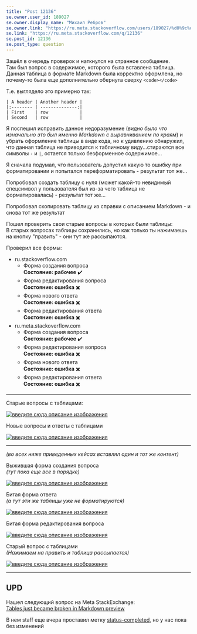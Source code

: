 ```yaml
---
title: "Post 12136"
se.owner.user_id: 189027
se.owner.display_name: "Михаил Ребров"
se.owner.link: "https://ru.meta.stackoverflow.com/users/189027/%d0%9c%d0%b8%d1%85%d0%b0%d0%b8%d0%bb-%d0%a0%d0%b5%d0%b1%d1%80%d0%be%d0%b2"
se.link: "https://ru.meta.stackoverflow.com/q/12136"
se.post_id: 12136
se.post_type: question
---
```

<p>Зашёл в очередь проверок и наткнулся на странное сообщение.<br/>
Там был вопрос в содержимое, которого была вставлена таблица.<br/>
Данная таблица в формате Markdown была корректно оформлена, но почему-то была еще дополнительно обернута сверху <code>&lt;code&gt;&lt;/code&gt;</code></p>
<p>Т.е. выглядело это примерно так:</p>
<pre><code>| A header | Another header |
|:-------- | --------------:|
| First    | row            |
| Second   | row            |
</code></pre>
<p>Я поспешил исправить данное недоразумение (<em>видно было что изначально это был именно Markdown с выравниванием по краям</em>) и убрать оформление таблицы в виде кода, но к  удивлению обнаружил, что данная таблица не приводится к табличному виду...стираются все символы <code>-</code> и <code>|</code>, остается только безформенное содержимое...</p>
<p>Я сначала подумал, что пользователь допустил какую то ошибку при форматировании и попытался переформатировать - результат тот же...</p>
<p>Попробовал создать таблицу с нуля (может какой-то невидимый спецсимвол у пользователя был из-за чего таблица не форматировалась) - результат тот же...</p>
<p>Попробовал скопировать таблицу из справки с описанием Markdown - и снова тот же результат</p>
<p>Пошел проверить свои старые вопросы в которых были таблицы:<br/>
В старых вопросах таблицы сохранились, но как только ты нажимаешь на кнопку &quot;править&quot; - они тут же рассыпаются.</p>
<p>Проверил все формы:</p>
<ul>
<li>ru.stackoverflow.com
<ul>
<li>Форма создания вопроса<br/>
<strong>Состояние: рабочее</strong> ✔️<br/></li>
<li>Форма редактирования вопроса<br/>
<strong>Состояние: ошибка</strong> ✖️<br/></li>
<li>Форма нового ответа<br/>
<strong>Состояние: ошибка</strong> ✖️<br/></li>
<li>Форма редактирования ответа<br/>
<strong>Состояние: ошибка</strong> ✖️<br/></li>
</ul>
</li>
<li>ru.meta.stackoverflow.com
<ul>
<li>Форма создания вопроса<br/>
<strong>Состояние: рабочее</strong> ✔️<br/></li>
<li>Форма редактирования вопроса<br/>
<strong>Состояние: ошибка</strong> ✖️<br/></li>
<li>Форма нового ответа<br/>
<strong>Состояние: ошибка</strong> ✖️<br/></li>
<li>Форма редактирования ответа<br/>
<strong>Состояние: ошибка</strong> ✖️<br/></li>
</ul>
</li>
</ul>
<hr />
<p>Старые вопросы с таблицами:</p>
<p><a href="https://i.stack.imgur.com/oPhLM.png" rel="nofollow noreferrer"><img src="https://i.stack.imgur.com/oPhLM.png" alt="введите сюда описание изображения" /></a></p>
<p>Новые вопросы и ответы с таблицами</p>
<p><a href="https://i.stack.imgur.com/ebUC5.png" rel="nofollow noreferrer"><img src="https://i.stack.imgur.com/ebUC5.png" alt="введите сюда описание изображения" /></a></p>
<hr />
<p><em>(во всех ниже приведенных кейсах вставлял один и тот же контент)</em></p>
<p>Выжившая форма создания вопроса<br/>
<em>(тут пока еще все в порядке)</em></p>
<p><a href="https://i.stack.imgur.com/2SdEj.gif" rel="nofollow noreferrer"><img src="https://i.stack.imgur.com/2SdEj.gif" alt="введите сюда описание изображения" /></a></p>
<p>Битая форма ответа<br/>
<em>(а тут эти же таблицы уже не форматируются)</em></p>
<p><a href="https://i.stack.imgur.com/aHUI3.gif" rel="nofollow noreferrer"><img src="https://i.stack.imgur.com/aHUI3.gif" alt="введите сюда описание изображения" /></a></p>
<p>Битая форма редактирования вопроса</p>
<p><a href="https://i.stack.imgur.com/Is9BN.gif" rel="nofollow noreferrer"><img src="https://i.stack.imgur.com/Is9BN.gif" alt="введите сюда описание изображения" /></a></p>
<p>Старый вопрос с таблицами<br/>
<em>(Нажимаем на править и таблица рассыпается)</em></p>
<p><a href="https://i.stack.imgur.com/churC.gif" rel="nofollow noreferrer"><img src="https://i.stack.imgur.com/churC.gif" alt="введите сюда описание изображения" /></a></p>
<hr />
<h2>UPD</h2>
<p>Нашел следующий вопрос на Meta StackExchange:<br/>
<a href="https://meta.stackexchange.com/questions/382240/tables-just-became-broken-in-markdown-preview">Tables just became broken in Markdown preview</a></p>
<p>В нем staff еще вчера проставил метку <a href="https://ru.stackoverflow.com/questions/tagged/status-completed" class="post-tag" title="показать вопросы с меткой [status-completed]" aria-label="показать вопросы с меткой [status-completed]" rel="tag" aria-labelledby="status-completed-container">status-completed</a>, но у нас пока без изменений</p>
